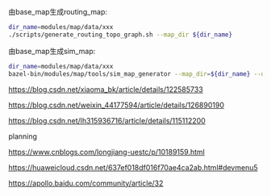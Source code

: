 由base_map生成routing_map:

```bash
dir_name=modules/map/data/xxx
./scripts/generate_routing_topo_graph.sh --map_dir ${dir_name}
```

由base_map生成sim_map:

```bash
dir_name=modules/map/data/xxx
bazel-bin/modules/map/tools/sim_map_generator --map_dir=${dir_name} --output_dir=${dir_name}
```





https://blog.csdn.net/xiaoma_bk/article/details/122585733

https://blog.csdn.net/weixin_44177594/article/details/126890190

https://blog.csdn.net/lh315936716/article/details/115112200





planning

https://www.cnblogs.com/longjiang-uestc/p/10189159.html

https://huaweicloud.csdn.net/637ef018df016f70ae4ca2ab.html#devmenu5

https://apollo.baidu.com/community/article/32

